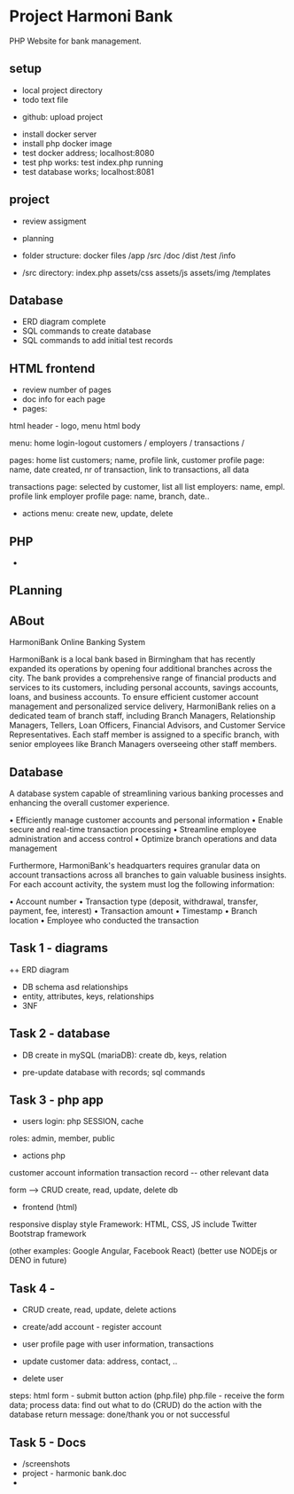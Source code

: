 
# Project Harmoni Bank

PHP Website for bank management.

## setup

+ local project directory
+ todo text file
- github: upload project
+ install docker server
+ install php docker image 
+ test docker address; localhost:8080
+ test php works: test index.php running
+ test database works; localhost:8081

## project

- review assigment

- planning

+ folder structure: docker files
/app /src /doc /dist /test /info   

+ /src directory: index.php assets/css assets/js assets/img /templates

## Database

- ERD diagram complete
- SQL commands to create database
- SQL commands to add initial test records

## HTML frontend

- review number of pages
- doc info for each page
- pages: 

html header - logo, menu 
html body

menu:
home 
login-logout
customers /
employers /
transactions /

pages:
home
list customers; name, profile link, 
customer profile page: name, date created, nr of transaction, link to transactions, all data

transactions page: selected by customer, list all 
list employers: name, empl. profile link
employer profile page: name, branch, date..

- actions menu: create new, update, delete







## PHP

- 

## PLanning

## ABout

HarmoniBank Online Banking System

HarmoniBank is a local bank based in Birmingham that has recently expanded its operations by
opening four additional branches across the city. The bank provides a comprehensive range of
financial products and services to its customers, including personal accounts, savings accounts,
loans, and business accounts. To ensure efficient customer account management and personalized
service delivery, HarmoniBank relies on a dedicated team of branch staff, including Branch
Managers, Relationship Managers, Tellers, Loan Officers, Financial Advisors, and Customer
Service Representatives. Each staff member is assigned to a specific branch, with senior employees
like Branch Managers overseeing other staff members.

## Database

A database system capable of streamlining
various banking processes and enhancing the overall customer experience.


• Efficiently manage customer accounts and personal information
• Enable secure and real-time transaction processing
• Streamline employee administration and access control
• Optimize branch operations and data management


Furthermore, HarmoniBank's headquarters requires granular data on account transactions across
all branches to gain valuable business insights. For each account activity, the system must log the following information:

• Account number
• Transaction type (deposit, withdrawal, transfer, payment, fee, interest)
• Transaction amount
• Timestamp
• Branch location
• Employee who conducted the transaction

## Task 1 - diagrams

++ ERD diagram
- DB schema asd relationships
- entity, attributes, keys, relationships
- 3NF

## Task 2 - database

- DB create in mySQL (mariaDB): create db, keys, relation

- pre-update database with records; sql commands

## Task 3  - php app

- users 
login: php SESSION, cache

roles: admin, member, public 

- actions php 

customer account information
transaction record
-- other relevant data

form --> CRUD create, read, update, delete db

- frontend (html) 

responsive display style Framework: 
HTML, CSS, JS 
include Twitter Bootstrap framework

(other examples: Google Angular, Facebook React)
(better use NODEjs or DENO in future)

## Task 4 - 

- CRUD create, read, update, delete actions

- create/add account - register account
- user profile page with user information, transactions
- update customer data: address, contact, ..
- delete user

steps:
html form - submit button action (php.file)
php.file - 
receive the form data; 
process data: find out what to do (CRUD)
do the action with the database
return message: done/thank you or not successful 

## Task 5 - Docs

- /screenshots
- project - harmonic bank.doc
- 





